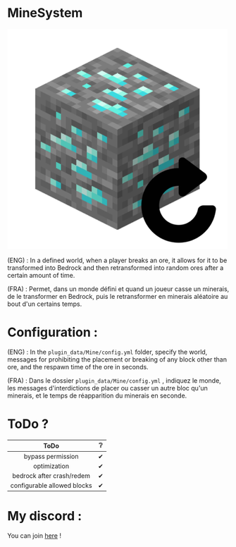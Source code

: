 # MineSystem

<img 
  src = "logo.png"
  title="EasterEgg hein ;)" 
  />
  
<p>(ENG) : In a defined world, when a player breaks an ore, it allows for it to be transformed into Bedrock and then retransformed into random ores after a certain amount of time.</p>  
<p>(FRA) : Permet, dans un monde défini et quand un joueur casse un minerais, de le transformer en Bedrock, puis le retransformer en minerais aléatoire au bout d'un certains temps.</p>  

# Configuration :

(ENG) : In the `plugin_data/Mine/config.yml` folder, specify the world, messages for prohibiting the placement or breaking of any block other than ore, and the respawn time of the ore in seconds.  

(FRA) : Dans le dossier `plugin_data/Mine/config.yml` , indiquez le monde, les messages d'interdictions de placer ou casser un autre bloc qu'un minerais, et le temps de réapparition du minerais en seconde.  

# ToDo ?

| ToDo | ❔ |
| :----: | :----: |
| bypass permission | ✔ |
| optimization | ✔ |
| bedrock after crash/redem | ✔ |
| configurable allowed blocks | ✔ |

# My discord :

You can join <a href="https://discord.gg/NkZu7DNKEn">here</a> !
